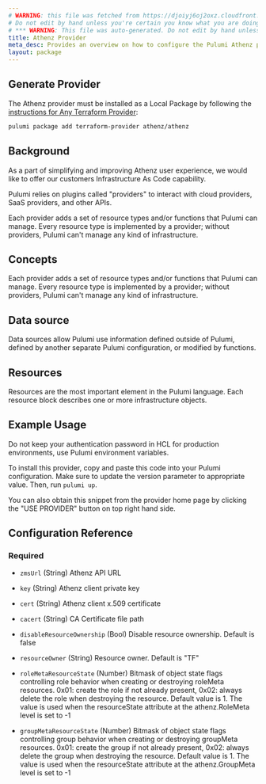 ```yaml
---
# WARNING: this file was fetched from https://djoiyj6oj2oxz.cloudfront.net/docs/registry.opentofu.org/athenz/athenz/1.0.47/index.md
# Do not edit by hand unless you're certain you know what you are doing!
# *** WARNING: This file was auto-generated. Do not edit by hand unless you're certain you know what you are doing! ***
title: Athenz Provider
meta_desc: Provides an overview on how to configure the Pulumi Athenz provider.
layout: package
---
```


## Generate Provider

The Athenz provider must be installed as a Local Package by following the [instructions for Any Terraform Provider](https://www.pulumi.com/registry/packages/terraform-provider/):

```bash
pulumi package add terraform-provider athenz/athenz
```
## Background

As a part of simplifying and improving Athenz user experience, we would like to offer our customers Infrastructure As
Code capability.

Pulumi relies on plugins called "providers" to interact with cloud providers, SaaS providers, and other APIs.

Each provider adds a set of resource types and/or functions that Pulumi can manage. Every resource type is
implemented by a provider; without providers, Pulumi can't manage any kind of infrastructure.
## Concepts

Each provider adds a set of resource types and/or functions that Pulumi can manage.
Every resource type is implemented by a provider; without providers, Pulumi can't manage any kind of infrastructure.
## Data source

Data sources allow Pulumi use information defined outside of Pulumi, defined by another separate Pulumi
configuration, or modified by functions.
## Resources

Resources are the most important element in the Pulumi language. Each resource block describes one or more
infrastructure objects.
## Example Usage

Do not keep your authentication password in HCL for production environments, use Pulumi environment variables.

To install this provider, copy and paste this code into your Pulumi configuration. Make sure to update the version
parameter to appropriate value. Then, run `pulumi up`.

You can also obtain this snippet from
the provider home page by clicking the "USE PROVIDER"
button on top right hand side.
## Configuration Reference
### Required

- `zmsUrl` (String) Athenz API URL

- `key` (String) Athenz client private key
- `cert` (String) Athenz client x.509 certificate
- `cacert` (String) CA Certificate file path
- `disableResourceOwnership` (Bool) Disable resource ownership. Default is false
- `resourceOwner` (String) Resource owner. Default is "TF"
- `roleMetaResourceState` (Number) Bitmask of object state flags controlling role behavior when creating or destroying roleMeta resources. 0x01: create the role if not already present, 0x02: always delete the role when destroying the resource. Default value is 1. The value is used when the resourceState attribute at the athenz.RoleMeta level is set to -1
- `groupMetaResourceState` (Number) Bitmask of object state flags controlling group behavior when creating or destroying groupMeta resources. 0x01: create the group if not already present, 0x02: always delete the group when destroying the resource. Default value is 1. The value is used when the resourceState attribute at the athenz.GroupMeta level is set to -1